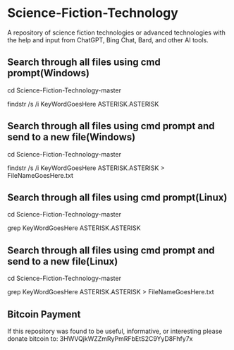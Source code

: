 # Science-Fiction-Technology
A repository of science fiction technologies or advanced technologies with the help
and input from ChatGPT, Bing Chat, Bard, and other AI tools.

## Search through all files using cmd prompt(Windows)
cd Science-Fiction-Technology-master

findstr /s /i KeyWordGoesHere ASTERISK.ASTERISK

## Search through all files using cmd prompt and send to a new file(Windows)
cd Science-Fiction-Technology-master

findstr /s /i KeyWordGoesHere ASTERISK.ASTERISK > FileNameGoesHere.txt

## Search through all files using cmd prompt(Linux)
cd Science-Fiction-Technology-master

grep KeyWordGoesHere ASTERISK.ASTERISK

## Search through all files using cmd prompt and send to a new file(Linux)
cd Science-Fiction-Technology-master

grep KeyWordGoesHere ASTERISK.ASTERISK > FileNameGoesHere.txt

## Bitcoin Payment
If this repository was found to be useful, informative, or interesting please donate bitcoin to: 3HWVQjkWZZmRyPmRFbEtS2C9YyD8Fhfy7x